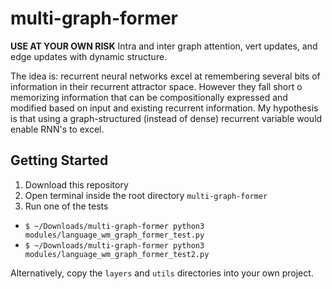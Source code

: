# multi-graph-former

**USE AT YOUR OWN RISK** Intra and inter graph attention, vert updates, and edge updates with dynamic structure. 

The idea is: recurrent neural networks excel at remembering several bits of information in their recurrent attractor space. However they fall short o memorizing information that can be compositionally expressed and modified based on input and existing recurrent information. My hypothesis is that using a graph-structured (instead of dense) recurrent variable would enable RNN's to excel.

## Getting Started

1. Download this repository
2. Open terminal inside the root directory `multi-graph-former`
3. Run one of the tests
  - `$ ~/Downloads/multi-graph-former python3 modules/language_wm_graph_former_test.py`
  - `$ ~/Downloads/multi-graph-former python3 modules/language_wm_graph_former_test2.py`

Alternatively, copy the `layers` and `utils` directories into your own project.
